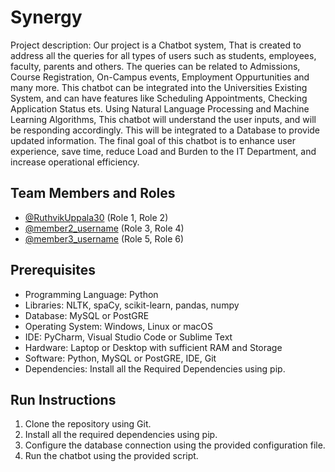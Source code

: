# Synergy

Project description:
Our project is a Chatbot system, That is created to address all the queries for all types of users such as students, employees, faculty, parents and others. The queries can be related to Admissions, Course Registration, On-Campus events, Employment Oppurtunities and many more. This chatbot can be integrated into the Universities Existing System, and can have features like Scheduling Appointments, Checking Application Status ets. Using Natural Language Processing and Machine Learning Algorithms, This chatbot will understand the user inputs, and will be responding accordingly. This will be integrated to a Database to provide updated information. The final goal of this chatbot is to enhance user experience, save time, reduce Load and Burden to the IT Department, and increase operational efficiency.

## Team Members and Roles

* [@RuthvikUppala30](https://github.com/RuthvikUppala30) (Role 1, Role 2)
* [@member2_username](https://github.com/member2_username) (Role 3, Role 4)
* [@member3_username](https://github.com/member3_username) (Role 5, Role 6)

## Prerequisites
- Programming Language: Python
- Libraries: NLTK, spaCy, scikit-learn, pandas, numpy
- Database: MySQL or PostGRE
- Operating System: Windows, Linux or macOS
- IDE: PyCharm, Visual Studio Code or Sublime Text
- Hardware: Laptop or Desktop with sufficient RAM and Storage
- Software: Python, MySQL or PostGRE, IDE, Git
- Dependencies: Install all the Required Dependencies using pip.
## Run Instructions 
1. Clone the repository using Git.
2. Install all the required dependencies using pip.
3. Configure the database connection using the provided configuration file.
4. Run the chatbot using the provided script.